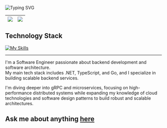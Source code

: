  ![Typing SVG](https://readme-typing-svg.demolab.com?font=Fira+Code&pause=1000&color=E6EDF3&multiline=true&random=false&width=450&lines=Hi!%2C+I'm+Grzegorz++Dziedzic+%F0%9F%91%A8%E2%80%8D%F0%9F%92%BB%E2%98%95)
 

| <img align="center" src="https://github-readme-stats-dziedzicgrzegorz.vercel.app/api?username=dziedzicgrzegorz&show_icons=true&include_all_commits=true&theme=tokyonight&hide_border=true"/> | <img align="center" src="https://github-readme-stats-dziedzicgrzegorz.vercel.app/api/top-langs/?username=dziedzicgrzegorz&layout=compact&theme=tokyonight&hide_border=true" /> |
| ------------- |--------------------------------------------------------------------------------------------------------------------------------------------------------------------------------|


## Technology Stack

<!-- https://github.com/tandpfun/skill-icons -->
<div >

[![My Skills](https://skillicons.dev/icons?i=go,dotnet,azure,docker,kubernetes,typescript,javascript,nodejs,express,nestjs,java,spring,mongodb,postgres,githubactions)](https://skillicons.dev)

</div>

  <hr>

I'm a Software Engineer passionate about backend development and software architecture.\
My main tech stack includes .NET, TypeScript, and Go, and I specialize in building scalable backend services.

I'm diving deeper into gRPC and microservices, focusing on high-performance distributed systems while expanding my knowledge of cloud technologies and software design patterns to build robust and scalable architectures.

##  Ask me about anything [here](mailto:grzegorzdziedzic.dev@gmail.com)
